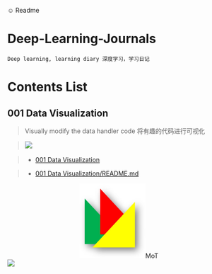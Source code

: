 :relaxed: Readme <!-- Emoji cheat sheet https://www.webfx.com/tools/emoji-cheat-sheet/ -->

# Deep-Learning-Journals
```
Deep learning, learning diary 深度学习，学习日记
```
# Contents List

## 001 Data Visualization

> Visually modify the data handler code 将有趣的代码进行可视化

> <div align="left"><img src="https://github.com/Sun365/Deep-Learning-Journals/blob/main/001%20Data%20Visualization/Data/my.gif" width="250"></div>

> * [001 Data Visualization](https://github.com/Sun365/Deep-Learning-Journals/tree/main/001%20Data%20Visualization)

> * [001 Data Visualization/README.md](https://github.com/Sun365/Deep-Learning-Journals/blob/main/001%20Data%20Visualization/README.md)

<div align="center"><img src="https://github.com/Sun365/Try-20190916/blob/master/logo.jpg" width="150">MoT</div>
  
<img src="https://media.giphy.com/media/vFKqnCdLPNOKc/giphy.gif">

